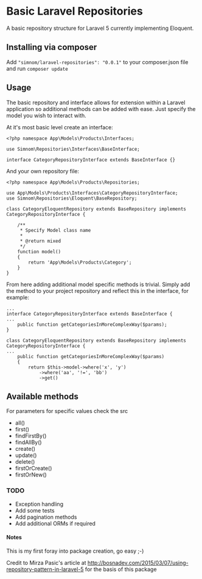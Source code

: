 # Basic Laravel Repositories
A basic repository structure for Laravel 5 currently implementing Eloquent.

## Installing via composer
Add `"simnom/laravel-repositories": "0.0.1"` to your composer.json file and run `composer update`

## Usage
The basic repository and interface allows for extension within a Laravel application so additional methods can be added with ease. Just specify the model you wish to interact with.

At it's most basic level create an interface:

```
<?php namespace App\Models\Products\Interfaces;

use Simnom\Repositories\Interfaces\BaseInterface;

interface CategoryRepositoryInterface extends BaseInterface {}
```
And your own repository file:
```
<?php namespace App\Models\Products\Repositories;

use App\Models\Products\Interfaces\CategoryRepositoryInterface;
use Simnom\Repositories\Eloquent\BaseRepository;

class CategoryEloquentRepository extends BaseRepository implements CategoryRepositoryInterface {

    /**
     * Specify Model class name
     *
     * @return mixed
     */
    function model()
    {
        return 'App\Models\Products\Category';
    }
}
```
From here adding additional model specific methods is trivial. Simply add the method to your project repository and reflect this in the interface, for example:

```
...
interface CategoryRepositoryInterface extends BaseInterface {
...
    public function getCategoriesInMoreComplexWay($params);
}
```
```
class CategoryEloquentRepository extends BaseRepository implements CategoryRepositoryInterface {
...
    public function getCategoriesInMoreComplexWay($params)
    {
        return $this->model->where('x', 'y')
            ->where('aa', '!=', 'bb')
            ->get()
```
## Available methods

For parameters for specific values check the src
+ all()
+ first()
+ findFirstBy()
+ findAllBy()
+ create()
+ update()
+ delete()
+ firstOrCreate()
+ firstOrNew()

### TODO
 - Exception handling
 - Add some tests
 - Add pagination methods
 - Add additional ORMs if required


#### Notes

This is my first foray into package creation, go easy ;-)

Credit to Mirza Pasic's article at http://bosnadev.com/2015/03/07/using-repository-pattern-in-laravel-5 for the basis of this package